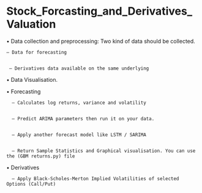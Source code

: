 # Stock_Forcasting_and_Derivatives_Valuation

•  Data collection and preprocessing: Two kind of data should be collected.


    – Data for forecasting
  
  
     – Derivatives data available on the same underlying
  
  
•  Data Visualisation.


•  Forecasting


      – Calculates log returns, variance and volatility
  
  
      – Predict ARIMA parameters then run it on your data.
  
  
      – Apply another forecast model like LSTM / SARIMA
  
  
      – Return Sample Statistics and Graphical visualisation. You can use the (GBM returns.py) file
      
  
  
•  Derivatives


      – Apply Black-Scholes-Merton Implied Volatilities of selected Options (Call/Put)
  
  
